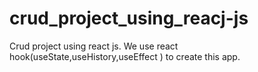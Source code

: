 # crud_project_using_reacj-js
 Crud project using react js. We use react hook(useState,useHistory,useEffect ) to create this app.
